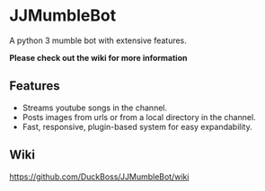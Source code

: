 # JJMumbleBot
A python 3 mumble bot with extensive features.

<b> Please check out the wiki for more information </b>

## Features
- Streams youtube songs in the channel.
- Posts images from urls or from a local directory in the channel.
- Fast, responsive, plugin-based system for easy expandability.

## Wiki
<a href="https://github.com/DuckBoss/JJMumbleBot/wiki">https://github.com/DuckBoss/JJMumbleBot/wiki</a>
